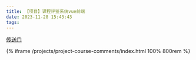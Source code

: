 ```yaml
---
title: 【项目】课程评鉴系统vue前端
date: 2023-11-28 15:43:43
tags:
---
```


[传送门](/projects/project-course-comments/index.html)

{% iframe /projects/project-course-comments/index.html 100% 800rem %}
